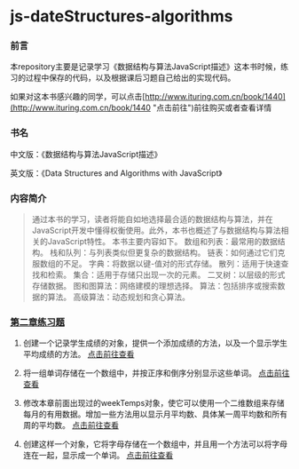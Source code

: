 # js-dateStructures-algorithms

### 前言

本repository主要是记录学习《数据结构与算法JavaScript描述》这本书时候，练习的过程中保存的代码，以及根据课后习题自己给出的实现代码。

如果对这本书感兴趣的同学，可以点击[http://www.ituring.com.cn/book/1440](http://www.ituring.com.cn/book/1440 "点击前往")前往购买或者查看详情

### 书名

中文版：《数据结构与算法JavaScript描述》

英文版：《Data Structures and Algorithms with JavaScript》

### 内容简介

>通过本书的学习，读者将能自如地选择最合适的数据结构与算法，并在JavaScript开发中懂得权衡使用。此外，本书也概述了与数据结构与算法相关的JavaScript特性。
>本书主要内容如下。
>数组和列表：最常用的数据结构。
>栈和队列：与列表类似但更复杂的数据结构。
>链表：如何通过它们克服数组的不足。
>字典：将数据以键-值对的形式存储。
>散列：适用于快速查找和检索。
>集合：适用于存储只出现一次的元素。
>二叉树：以层级的形式存储数据。
>图和图算法：网络建模的理想选择。
>算法：包括排序或搜索数据的算法。
>高级算法：动态规划和贪心算法。

### [第二章练习题](./chapter02/ "点击前往")

1. 创建一个记录学生成绩的对象，提供一个添加成绩的方法，以及一个显示学生平均成绩的方法。 [点击前往查看](./chapter02/01.js "点击前往")

2. 将一组单词存储在一个数组中，并按正序和倒序分别显示这些单词。 [点击前往查看](./chapter02/02.js "点击前往")

3. 修改本章前面出现过的weekTemps对象，使它可以使用一个二维数组来存储每月的有用数据。增加一些方法用以显示月平均数、具体某一周平均数和所有周的平均数。 [点击前往查看](./chapter02/03.js "点击前往")

4. 创建这样一个对象，它将字母存储在一个数组中，并且用一个方法可以将字母连在一起，显示成一个单词。 [点击前往查看](./chapter2/04.js "点击前往")